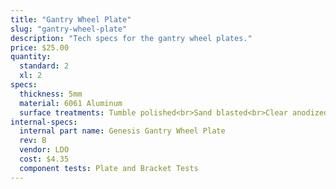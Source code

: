 ```yaml
---
title: "Gantry Wheel Plate"
slug: "gantry-wheel-plate"
description: "Tech specs for the gantry wheel plates."
price: $25.00
quantity:
  standard: 2
  xl: 2
specs:
  thickness: 5mm
  material: 6061 Aluminum
  surface treatments: Tumble polished<br>Sand blasted<br>Clear anodized
internal-specs:
  internal part name: Genesis Gantry Wheel Plate
  rev: B
  vendor: LDO
  cost: $4.35
  component tests: Plate and Bracket Tests
---
```

